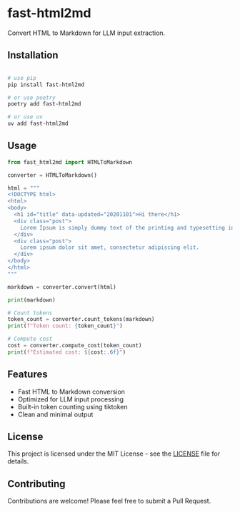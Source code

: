 # fast-html2md

Convert HTML to Markdown for LLM input extraction.

## Installation

```bash

# use pip
pip install fast-html2md

# or use poetry
poetry add fast-html2md

# or use uv
uv add fast-html2md
```

## Usage

```python
from fast_html2md import HTMLToMarkdown

converter = HTMLToMarkdown()

html = """
<!DOCTYPE html>
<html>
<body>
  <h1 id="title" data-updated="20201101">Hi there</h1>
  <div class="post">
    Lorem Ipsum is simply dummy text of the printing and typesetting industry.
  </div>
  <div class="post">
    Lorem ipsum dolor sit amet, consectetur adipiscing elit.
  </div>
</body>
</html>
"""

markdown = converter.convert(html)

print(markdown)

# Count tokens
token_count = converter.count_tokens(markdown)
print(f"Token count: {token_count}")

# Compute cost
cost = converter.compute_cost(token_count)
print(f"Estimated cost: ${cost:.6f}")
```

## Features

- Fast HTML to Markdown conversion
- Optimized for LLM input processing
- Built-in token counting using tiktoken
- Clean and minimal output

## License

This project is licensed under the MIT License - see the [LICENSE](https://github.com/ancs21/fast-html2md/blob/main/LICENSE) file for details.

## Contributing

Contributions are welcome! Please feel free to submit a Pull Request.
